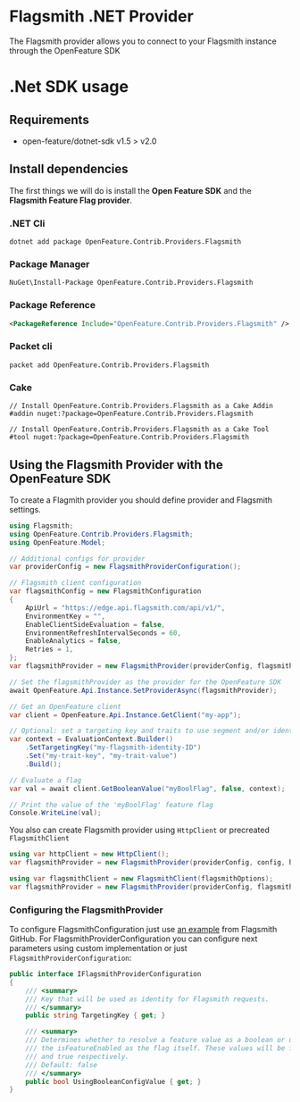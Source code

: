 # Flagsmith .NET Provider

The Flagsmith provider allows you to connect to your Flagsmith instance through the OpenFeature SDK

# .Net SDK usage

## Requirements

- open-feature/dotnet-sdk v1.5 > v2.0

## Install dependencies

The first things we will do is install the **Open Feature SDK** and the **Flagsmith Feature Flag provider**.

### .NET Cli
```shell
dotnet add package OpenFeature.Contrib.Providers.Flagsmith
```
### Package Manager

```shell
NuGet\Install-Package OpenFeature.Contrib.Providers.Flagsmith
```
### Package Reference

```xml
<PackageReference Include="OpenFeature.Contrib.Providers.Flagsmith" />
```
### Packet cli

```shell
packet add OpenFeature.Contrib.Providers.Flagsmith
```

### Cake

```shell
// Install OpenFeature.Contrib.Providers.Flagsmith as a Cake Addin
#addin nuget:?package=OpenFeature.Contrib.Providers.Flagsmith

// Install OpenFeature.Contrib.Providers.Flagsmith as a Cake Tool
#tool nuget:?package=OpenFeature.Contrib.Providers.Flagsmith
```

## Using the Flagsmith Provider with the OpenFeature SDK

To create a Flagmith provider you should define provider and Flagsmith settings.

```csharp
using Flagsmith;
using OpenFeature.Contrib.Providers.Flagsmith;
using OpenFeature.Model;

// Additional configs for provider
var providerConfig = new FlagsmithProviderConfiguration();

// Flagsmith client configuration
var flagsmithConfig = new FlagsmithConfiguration
{
    ApiUrl = "https://edge.api.flagsmith.com/api/v1/",
    EnvironmentKey = "",
    EnableClientSideEvaluation = false,
    EnvironmentRefreshIntervalSeconds = 60,
    EnableAnalytics = false,
    Retries = 1,
};
var flagsmithProvider = new FlagsmithProvider(providerConfig, flagsmithConfig);

// Set the flagsmithProvider as the provider for the OpenFeature SDK
await OpenFeature.Api.Instance.SetProviderAsync(flagsmithProvider);

// Get an OpenFeature client
var client = OpenFeature.Api.Instance.GetClient("my-app");

// Optional: set a targeting key and traits to use segment and/or identity overrides
var context = EvaluationContext.Builder()
    .SetTargetingKey("my-flagsmith-identity-ID")
    .Set("my-trait-key", "my-trait-value")
    .Build();

// Evaluate a flag
var val = await client.GetBooleanValue("myBoolFlag", false, context);

// Print the value of the 'myBoolFlag' feature flag
Console.WriteLine(val);
```

You also can create Flagsmith provider using ```HttpClient``` or precreated ```FlagsmithClient```

```csharp
using var httpClient = new HttpClient();
var flagsmithProvider = new FlagsmithProvider(providerConfig, config, httpClient);
```
```csharp
using var flagsmithClient = new FlagsmithClient(flagsmithOptions);
var flagsmithProvider = new FlagsmithProvider(providerConfig, flagsmithClient);
```
### Configuring the FlagsmithProvider

To configure FlagsmithConfiguration just use [an example](https://github.com/Flagsmith/flagsmith-dotnet-client/tree/main/Example) from Flagsmith GitHub.
For FlagsmithProviderConfiguration you can configure next parameters using custom implementation or just ```FlagsmithProviderConfiguration```:
```csharp
public interface IFlagsmithProviderConfiguration
{
    /// <summary>
    /// Key that will be used as identity for Flagsmith requests.
    /// </summary>
    public string TargetingKey { get; }

    /// <summary>
    /// Determines whether to resolve a feature value as a boolean or use
    /// the isFeatureEnabled as the flag itself. These values will be false
    /// and true respectively.
    /// Default: false
    /// </summary>
    public bool UsingBooleanConfigValue { get; }
}
```


